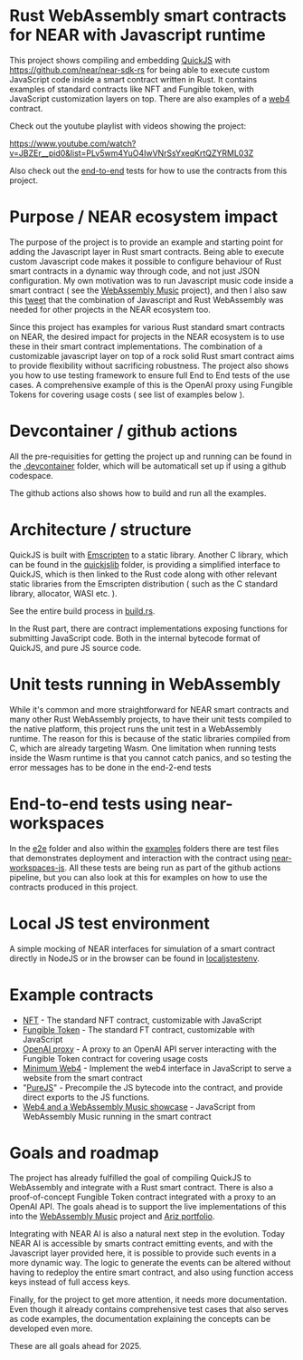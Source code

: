 Rust WebAssembly smart contracts for NEAR with Javascript runtime
================================================================

This project shows compiling and embedding [QuickJS](https://bellard.org/quickjs/) with https://github.com/near/near-sdk-rs for being able to execute custom JavaScript code inside a smart contract written in Rust. It contains examples of standard contracts like NFT and Fungible token, with JavaScript customization layers on top. There are also examples of a [web4](https://github.com/vgrichina/web4) contract.

Check out the youtube playlist with videos showing the project:

https://www.youtube.com/watch?v=JBZEr__pid0&list=PLv5wm4YuO4IwVNrSsYxeqKrtQZYRML03Z

Also check out the [end-to-end](#end-to-end-tests-using-near-workspaces) tests for how to use the contracts from this project.

# Purpose / NEAR ecosystem impact

The purpose of the project is to provide an example and starting point for adding the Javascript layer in Rust smart contracts. Being able to execute custom Javascript code makes it possible to configure behaviour of Rust smart contracts in a dynamic way through code, and not just JSON configuration. My own motivation was to run Javascript music code inside a smart contract ( see the [WebAssembly Music](https://github.com/petersalomonsen/javascriptmusic) project), and then I also saw this [tweet](https://x.com/ilblackdragon/status/1561368373618941954) that the combination of Javascript and Rust WebAssembly was needed for other projects in the NEAR ecosystem too.

Since this project has examples for various Rust standard smart contracts on NEAR, the desired impact for projects in the NEAR ecosystem is to use these in their smart contract implementations. The combination of a customizable javascript layer on top of a rock solid Rust smart contract aims to provide flexibility without sacrificing robustness. The project also shows you how to use testing framework to ensure full End to End tests of the use cases. A comprehensive example of this is the OpenAI proxy using Fungible Tokens for covering usage costs ( see list of examples below ).

# Devcontainer / github actions

All the pre-requisities for getting the project up and running can be found in the [.devcontainer](./.devcontainer) folder, which will be automaticall set up if using a github codespace.

The github actions also shows how to build and run all the examples.

# Architecture / structure

QuickJS is built with [Emscripten](https://emscripten.org/) to a static library. Another C library, which can be found in the [quickjslib](./quickjslib/) folder, is providing a simplified interface to QuickJS, which is then linked to the Rust code along with other relevant static libraries from the Emscripten distribution ( such as the C standard library, allocator, WASI etc. ).

See the entire build process in [build.rs](./build.rs).

In the Rust part, there are contract implementations exposing functions for submitting JavaScript code. Both in the internal bytecode format of QuickJS, and pure JS source code.

# Unit tests running in WebAssembly

While it's common and more straightforward for NEAR smart contracts and many other Rust WebAssembly projects, to have their unit tests compiled to the native platform, this project runs the unit test in a WebAssembly runtime. The reason for this is because of the static libraries compiled from C, which are already targeting Wasm. One limitation when running tests inside the Wasm runtime is that you cannot catch panics, and so testing the error messages has to be done in the end-2-end tests

# End-to-end tests using near-workspaces

In the [e2e](./e2e/) folder and also within the [examples](./examples/) folders there are test files that demonstrates deployment and interaction with the contract using [near-workspaces-js](https://github.com/near/near-workspaces-js). All these tests are being run as part of the github actions pipeline, but you can also look at this for examples on how to use the contracts produced in this project.

# Local JS test environment

A simple mocking of NEAR interfaces for simulation of a smart contract directly in NodeJS or in the browser can be found in [localjstestenv](./localjstestenv/README.md).

# Example contracts

- [NFT](./examples/nft/README.md) - The standard NFT contract, customizable with JavaScript
- [Fungible Token](./examples/fungibletoken/README.md) - The standard FT contract, customizable with JavaScript
- [OpenAI proxy](./examples/aiproxy/REAdME.md) - A proxy to an OpenAI API server interacting with the Fungible Token contract for covering usage costs
- [Minimum Web4](./examples/minimumweb4/README.md) - Implement the web4 interface in JavaScript to serve a website from the smart contract
- "[PureJS](./examples/purejs/README.md)" - Precompile the JS bytecode into the contract, and provide direct exports to the JS functions.
- [Web4 and a WebAssembly Music showcase](./web4/README.md) - JavaScript from WebAssembly Music running in the smart contract

# Goals and roadmap

The project has already fulfilled the goal of compiling QuickJS to WebAssembly and integrate with a Rust smart contract. There is also a proof-of-concept Fungible Token contract integrated with a proxy to an OpenAI API. The goals ahead is to support the live implementations of this into the [WebAssembly Music](https://github.com/petersalomonsen/javascriptmusic) project and [Ariz portfolio](https://github.com/arizas/near-account-report).

Integrating with NEAR AI is also a natural next step in the evolution. Today NEAR AI is accessible by smarts contract emitting events, and with the Javascript layer provided here, it is possible to provide such events in a more dynamic way. The logic to generate the events can be altered without having to redeploy the entire smart contract, and also using function access keys instead of full access keys.

Finally, for the project to get more attention, it needs more documentation. Even though it already contains comprehensive test cases that also serves as code examples, the documentation explaining the concepts can be developed even more.

These are all goals ahead for 2025.
